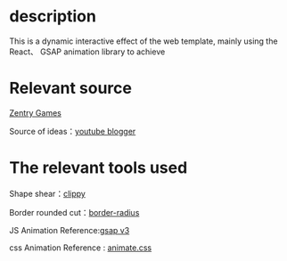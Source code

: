 # description

This is a dynamic interactive effect of the web template, mainly using the React、 GSAP animation library to achieve

# Relevant source

[Zentry Games](https://zentry.com/)

Source of ideas：[youtube blogger](https://www.youtube.com/watch?v=zA9r5zTllx4)

# The relevant tools used

Shape shear：[clippy](https://bennettfeely.com/clippy/)

Border rounded cut：[border-radius](https://9elements.github.io/fancy-border-radius/#100.51.100.61--.)

JS Animation Reference:[gsap v3](https://gsap.com/docs/v3/)

css Animation Reference : [animate.css](https://animate.style/)
